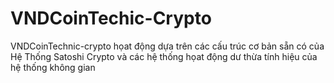 # VNDCoinTechic-Crypto
VNDCoinTechnic-crypto họat động dựa trên các cấu trúc cơ bản sẵn có của Hệ Thống Satoshi Crypto và các hệ thống họat động dư thừa tính hiệu của hệ thống không gian 
